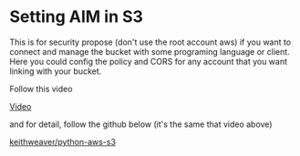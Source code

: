# Setting AIM in S3

This is for security propose (don't use the root account aws) if you want to connect and manage the bucket with some programing language or client. Here you could config the policy and CORS for any account that you want linking with your bucket.

Follow this video

[Video](https://www.youtube.com/watch?v=v33Kl-Kx30o)

and for detail, follow the github below (it's the same that video above)

[keithweaver/python-aws-s3](https://github.com/keithweaver/python-aws-s3/)